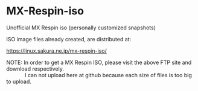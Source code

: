 # MX-Respin-iso
Unofficial MX Respin iso (personally customized snapshots)

ISO image files already created, are distributed at:

https://linux.sakura.ne.jp/mx-respin-iso/

NOTE: In order to get a MX Respin ISO, please visit the above FTP site and download respectively.<br>
&ensp;&ensp;&ensp;&ensp;&ensp;&ensp;&ensp;I can not upload here at github because each size of files is too big to upload.
